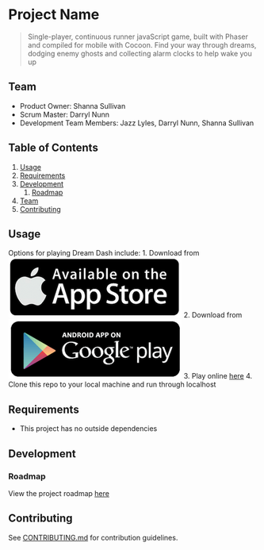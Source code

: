 # Project Name

> Single-player, continuous runner javaScript game, built with Phaser and compiled for mobile with Cocoon.
> Find your way through dreams, dodging enemy ghosts and collecting alarm clocks to help wake you up


## Team

  - Product Owner: Shanna Sullivan
  - Scrum Master: Darryl Nunn
  - Development Team Members: Jazz Lyles, Darryl Nunn, Shanna Sullivan

## Table of Contents

1. [Usage](#Usage)
1. [Requirements](#requirements)
1. [Development](#development)
    1. [Roadmap](#roadmap)
1. [Team](#team)
1. [Contributing](#contributing)

## Usage

Options for playing Dream Dash include:
	1. Download from [![App Store](/public_html/assets/images/AppStore_Logo.png)](http://tbd.com)
    2. Download from [![Google Play](/public_html/assets/images/GooglePlay_logo.png)](https://play.google.com/store/apps/details?id=com.sunbentboulders.dreamdash)
    3. Play online [here](http://dreamdash.herokuapp.com)
	4. Clone this repo to your local machine and run through localhost

## Requirements

- This project has no outside dependencies

## Development

### Roadmap

View the project roadmap [here](https://github.com/SunBentBoulders/Dream-Dash-WebVersion/issues)


## Contributing

See [CONTRIBUTING.md](CONTRIBUTING.md) for contribution guidelines.
